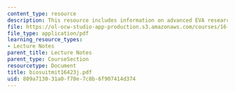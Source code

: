 ```yaml
---
content_type: resource
description: This resource includes information on advanced EVA research.
file: https://ol-ocw-studio-app-production.s3.amazonaws.com/courses/16-423j-aerospace-biomedical-and-life-support-engineering-spring-2006/809a713031a0f70e7c8b6f907414d374_biosuitmit16423j.pdf
file_type: application/pdf
learning_resource_types:
- Lecture Notes
parent_title: Lecture Notes
parent_type: CourseSection
resourcetype: Document
title: biosuitmit16423j.pdf
uid: 809a7130-31a0-f70e-7c8b-6f907414d374
---
```

